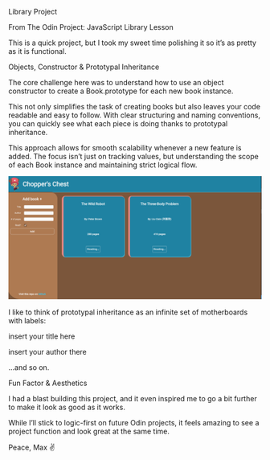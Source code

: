 Library Project

From The Odin Project: JavaScript Library Lesson

This is a quick project, but I took my sweet time polishing it so it’s as pretty as it is functional.

Objects, Constructor & Prototypal Inheritance

The core challenge here was to understand how to use an object constructor to create a Book.prototype for each new book instance.

This not only simplifies the task of creating books but also leaves your code readable and easy to follow. With clear structuring and naming conventions, you can quickly see what each piece is doing thanks to prototypal inheritance.

This approach allows for smooth scalability whenever a new feature is added. The focus isn’t just on tracking values, but understanding the scope of each Book instance and maintaining strict logical flow.

![Project Screenshot](pics_folder/project-screenshot.png)

I like to think of prototypal inheritance as an infinite set of motherboards with labels:

insert your title here

insert your author there

…and so on.

Fun Factor & Aesthetics

I had a blast building this project, and it even inspired me to go a bit further to make it look as good as it works.

While I’ll stick to logic-first on future Odin projects, it feels amazing to see a project function and look great at the same time.

Peace,
Max ✌️